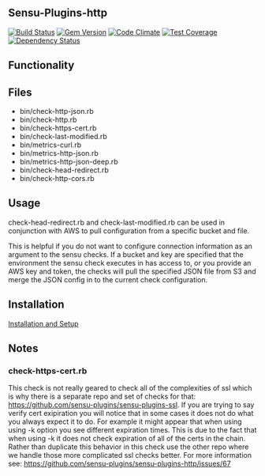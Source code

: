 ## Sensu-Plugins-http

[![Build Status](https://travis-ci.org/sensu-plugins/sensu-plugins-http.svg?branch=master)](https://travis-ci.org/sensu-plugins/sensu-plugins-http)
[![Gem Version](https://badge.fury.io/rb/sensu-plugins-http.svg)](http://badge.fury.io/rb/sensu-plugins-http)
[![Code Climate](https://codeclimate.com/github/sensu-plugins/sensu-plugins-http/badges/gpa.svg)](https://codeclimate.com/github/sensu-plugins/sensu-plugins-http)
[![Test Coverage](https://codeclimate.com/github/sensu-plugins/sensu-plugins-http/badges/coverage.svg)](https://codeclimate.com/github/sensu-plugins/sensu-plugins-http)
[![Dependency Status](https://gemnasium.com/sensu-plugins/sensu-plugins-http.svg)](https://gemnasium.com/sensu-plugins/sensu-plugins-http)

## Functionality

## Files
 * bin/check-http-json.rb
 * bin/check-http.rb
 * bin/check-https-cert.rb
 * bin/check-last-modified.rb
 * bin/metrics-curl.rb
 * bin/metrics-http-json.rb
 * bin/metrics-http-json-deep.rb
 * bin/check-head-redirect.rb
 * bin/check-http-cors.rb

## Usage

check-head-redirect.rb and check-last-modified.rb can be used in conjunction with AWS to pull configuration from a specific bucket and file.

This is helpful if you do not want to configure connection information as an argument to the sensu checks. If a bucket and key are specified that the environment the sensu check executes in has access to, or you provide an AWS key and token, the checks will pull the specified JSON file from S3 and merge the JSON config in to the current check configuration.

## Installation

[Installation and Setup](http://sensu-plugins.io/docs/installation_instructions.html)

## Notes

### check-https-cert.rb

This check is not really geared to check all of the complexities of ssl which is why there is a separate repo and set of checks for that: https://github.com/sensu-plugins/sensu-plugins-ssl. If you are trying to say verify cert exipiration you will notice that in some cases it does not do what you always expect it to do. For example it might appear that when using using -k option you see different expiration times. This is due to the fact that when using -k it does not check expiration
of all of the certs in the chain. Rather than duplicate this behavior in this check use the other repo where we handle those more complicated ssl checks better. For more information see: https://github.com/sensu-plugins/sensu-plugins-http/issues/67
